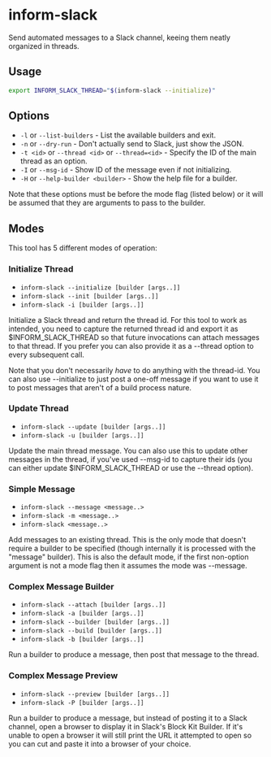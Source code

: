 # inform-slack #

Send automated messages to a Slack channel, keeing them neatly
organized in threads.

## Usage ##

```sh
export INFORM_SLACK_THREAD="$(inform-slack --initialize)"
```

## Options ##

* `-l` or `--list-builders` - List the available builders and exit.
* `-n` or `--dry-run` - Don't actually send to Slack, just show the JSON.
* `-t <id>` or `--thread <id>` or `--thread=<id>` - Specify the ID of
  the main thread as an option.
* `-I` or `--msg-id` - Show ID of the message even if not
  initializing.
* `-H` or `--help-builder <builder>` - Show the help file for a builder.

Note that these options must be before the mode flag (listed below) or
it will be assumed that they are arguments to pass to the builder.

## Modes ##

This tool has 5 different modes of operation:

### Initialize Thread ###

* `inform-slack --initialize [builder [args..]]`
* `inform-slack --init [builder [args..]]`
* `inform-slack -i [builder [args..]]`

Initialize a Slack thread and return the thread id.  For this tool to
work as intended, you need to capture the returned thread id and
export it as $INFORM_SLACK_THREAD so that future invocations can
attach messages to that thread.  If you prefer you can also provide it
as a --thread option to every subsequent call.

Note that you don't necessarily *have* to do anything with the
thread-id.  You can also use --initialize to just post a one-off
message if you want to use it to post messages that aren't of a build
process nature.

### Update Thread ###

* `inform-slack --update [builder [args..]]`
* `inform-slack -u [builder [args..]]`

Update the main thread message.  You can also use this to update other
messages in the thread, if you've used --msg-id to capture their ids
(you can either update $INFORM_SLACK_THREAD or use the --thread
option).

### Simple Message ###

* `inform-slack --message <message..>`
* `inform-slack -m <message..>`
* `inform-slack <message..>`

Add messages to an existing thread.  This is the only mode that
doesn't require a builder to be specified (though internally it is
processed with the "message" builder).  This is also the default mode,
if the first non-option argument is not a mode flag then it assumes
the mode was --message.

### Complex Message Builder ###

* `inform-slack --attach [builder [args..]]`
* `inform-slack -a [builder [args..]]`
* `inform-slack --builder [builder [args..]]`
* `inform-slack --build [builder [args..]]`
* `inform-slack -b [builder [args..]]`

Run a builder to produce a message, then post that message to the
thread.

### Complex Message Preview ###

* `inform-slack --preview [builder [args..]]`
* `inform-slack -P [builder [args..]]`

Run a builder to produce a message, but instead of posting it to
a Slack channel, open a browser to display it in Slack's Block Kit
Builder.
If it's unable to open a browser it will still print the URL it
attempted to open so you can cut and paste it into a browser of your
choice.
